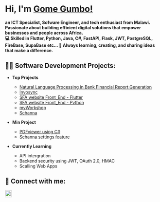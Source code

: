 <h1>Hi, I'm <a href="https://www.linkedin.com/in/gome-gumbo-162441193/"> Gome Gumbo!</a> <br/></h1>
<b>an ICT Specialist, Sofware Engineer, and tech enthusiast from Malawi.<br>
Passionate about building efficient digital solutions that empower businesses and people across Africa.<br>
💻 Skilled in Flutter, Python, Java, C#, FastAPI, Flask, JWT, PostgreSQL, FireBase, SupaBase etc...
🚀 Always learning, creating, and sharing ideas that make a difference.</b>

<h2>👨‍💻 Software Development Projects:</h2>

- <b>Top Projects</b>
  - [Natural Language Processing in Bank Financial Report Generation](https://github.com/GomeGumbo/Natural-Language-Processing-in-Bank-Financial-Report-Generation)
  - [Invosync](https://github.com/GomeGumbo/Invosync-v1)
  - [SFA website Front_End - Flutter](https://github.com/GomeGumbo/sfa_web_frontend)
  - [SFA website Front_End - Python](https://github.com/GomeGumbo/sfa_web_backend-python-)
  - [myWorkshop](https://github.com/GomeGumbo/myWorkshop)
  - [Schanna](https://github.com/GomeGumbo/Schanna)
  
- <b>Min Project</b>
  - [PDFviewer using C#](https://github.com/GomeGumbo/PDFviewer-using-Csharp)<b><i></b></i>
  - [Schanna settings feature](https://github.com/JUMAPETER736/SCANNER_MOBILE-APP)
    
- <b>Currently Learning</b>
  - API intergration
  - Backend security using JWT, OAuth 2.0, HMAC
  - Scalling Web Apps


<h2> 🤳 Connect with me:</h2>


[<img align="left" alt="JoshMadakor | LinkedIn" width="22px" src="https://cdn.jsdelivr.net/npm/simple-icons@v3/icons/linkedin.svg" />][linkedin]


[linkedin]: https://linkedin.com/in/gome-gumbo-162441193/
